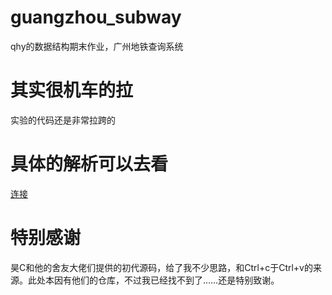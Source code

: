 # guangzhou_subway
qhy的数据结构期末作业，广州地铁查询系统

# 其实很机车的拉
实验的代码还是非常拉跨的

# 具体的解析可以去看
[连接](https://peach-water.github.io/peachskin/2020/12/01/%E5%B9%BF%E5%B7%9E%E5%9C%B0%E9%93%81%E7%BA%BF%E8%B7%AF%E8%A7%84%E5%88%92/)

# 特别感谢
昊C和他的舍友大佬们提供的初代源码，给了我不少思路，和Ctrl+c于Ctrl+v的来源。此处本因有他们的仓库，不过我已经找不到了……还是特别致谢。
